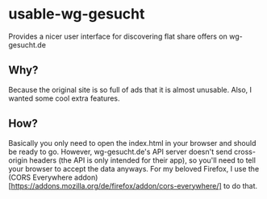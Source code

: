 # usable-wg-gesucht

Provides a nicer user interface for discovering flat share offers on wg-gesucht.de

## Why?
Because the original site is so full of ads that it is almost unusable. Also, I wanted some cool extra features.

## How?
Basically you only need to open the index.html in your browser and should be ready to go. However, wg-gesucht.de's API server doesn't send cross-origin headers (the API is only intended for their app), so you'll need to tell your browser to accept the data anyways. For my beloved Firefox, I use the (CORS Everywhere addon)[https://addons.mozilla.org/de/firefox/addon/cors-everywhere/] to do that.
